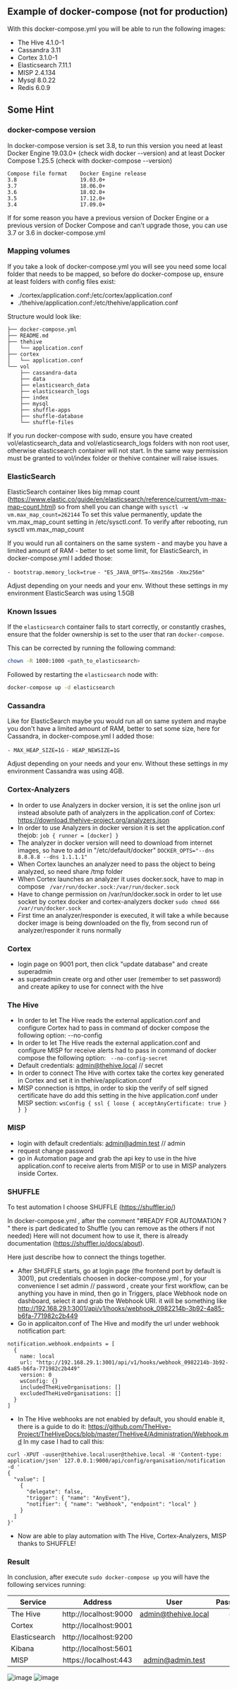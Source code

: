 ## Example of docker-compose (not for production)
With this docker-compose.yml you will be able to run the following images:
- The Hive 4.1.0-1
- Cassandra 3.11
- Cortex 3.1.0-1
- Elasticsearch 7.11.1
- MISP 2.4.134
- Mysql 8.0.22
- Redis 6.0.9

## Some Hint

### docker-compose version
In docker-compose version is set 3.8, to run this version you need at least Docker Engine 19.03.0+ (check widh docker --version) and at least Docker Compose 1.25.5 (check with docker-compose --version)
```
Compose file format    Docker Engine release
3.8                    19.03.0+
3.7	                   18.06.0+
3.6	                   18.02.0+
3.5	                   17.12.0+
3.4	                   17.09.0+
```
If for some reason you have a previous version of Docker Engine or a previous version of Docker Compose and can't upgrade those, you can use 3.7 or 3.6 in docker-compose.yml


### Mapping volumes
If you take a look of docker-compose.yml you will see you need some local folder that needs to be mapped, so before do docker-compose up, ensure at least folders with config files exist:
- ./cortex/application.conf:/etc/cortex/application.conf
- ./thehive/application.conf:/etc/thehive/application.conf

Structure would look like:
```
├── docker-compose.yml
├── README.md
├── thehive
│   └── application.conf
├── cortex
│   └── application.conf
└── vol
    ├── cassandra-data
    ├── data
    ├── elasticsearch_data
    ├── elasticsearch_logs
    ├── index
    ├── mysql
    ├── shuffle-apps
    ├── shuffle-database
    └── shuffle-files
```
If you run docker-compose with sudo, ensure you have created vol/elasticsearch_data and vol/elasticsearch_logs folders with non root user, otherwise elasticsearch container will not start.
In the same way permission must be granted to vol/index folder or thehive container will raise issues.

### ElasticSearch
ElasticSearch container likes big mmap count (https://www.elastic.co/guide/en/elasticsearch/reference/current/vm-max-map-count.html) so from shell you can change with
```sysctl -w vm.max_map_count=262144```
To set this value permanently, update the vm.max_map_count setting in /etc/sysctl.conf. To verify after rebooting, run sysctl vm.max_map_count

If you would run all containers on the same system - and maybe you have a limited amount of RAM - better to set some limit, for ElasticSearch, in docker-compose.yml I added those:

```- bootstrap.memory_lock=true```
```- "ES_JAVA_OPTS=-Xms256m -Xmx256m"```

Adjust depending on your needs and your env. Without these settings in my environment ElasticSearch was using 1.5GB


### Known Issues

If the `elasticsearch` container fails to start correctly, or constantly crashes, ensure that the folder ownership is set to the user that ran `docker-compose`.  

This can be corrected by running the following command:

```bash
chown -R 1000:1000 <path_to_elasticsearch>
```

Followed by restarting the `elasticsearch` node with:

```bash
docker-compose up -d elasticsearch
```

### Cassandra
Like for ElasticSearch maybe you would run all on same system and maybe you don't have a limited amount of RAM, better to set some size, here for Cassandra, in docker-compose.yml I added those:

```- MAX_HEAP_SIZE=1G```
```- HEAP_NEWSIZE=1G```

Adjust depending on your needs and your env. Without these settings in my environment Cassandra was using 4GB.


### Cortex-Analyzers
- In order to use Analyzers in docker version, it is set  the online json url instead absolute path of analyzers in the application.conf of Cortex:
  https://download.thehive-project.org/analyzers.json
- In order to use Analyzers in docker version it is set the application.conf thejob: ```
  job {
  runner = [docker]
}   ```
- The analyzer in docker version will need to download from internet images, so have to add in "/etc/default/docker"
  ``` DOCKER_OPTS="--dns 8.8.8.8 --dns 1.1.1.1" ```
- When Cortex launches an analyzer need to pass the object to being analyzed, so need share /tmp folder
- When Cortex launches an analyzer it uses docker.sock, have to map in compose
 ```  /var/run/docker.sock:/var/run/docker.sock  ```
- Have to change permission on /var/run/docker.sock in order to let use socket by cortex docker and cortex-analyzers docker
  ```sudo chmod 666 /var/run/docker.sock```
- First time an analyzer/responder is executed, it will take a while because docker image is being downloaded on the fly, from second run of analyzer/responder it runs normally

### Cortex
- login page on 9001 port, then click "update database" and create superadmin
- as superadmin create org and other user (remember to set password) and create apikey to use for connect with the hive 

### The Hive
- In order to let The Hive reads the external application.conf and configure Cortex had to pass in command of docker compose the following option:
  --no-config
- In order to let The Hive reads the external application.conf and configure MISP for receive alerts had to pass in command of docker compose the following option:
 ```  --no-config-secret ```
- Default credentials: admin@thehive.local // secret
- In order to connect The Hive with cortex take the cortex key generated in Cortex and set it in thehive/application.conf
- MISP connection is https, in order to skip the verify of self signed certificate have do add this setting in the hive application.conf under MISP section:
  ``` wsConfig { ssl { loose { acceptAnyCertificate: true } } } ```
 
### MISP
- login with default credentials: admin@admin.test // admin
- request change password
- go in Automation page and grab the api key to use in the hive application.conf to receive alerts from MISP or to use in MISP analyzers inside Cortex.

### SHUFFLE
To test automation I choose SHUFFLE (https://shuffler.io/)

In docker-compose.yml , after the comment "#READY FOR AUTOMATION ? " there is part dedicated to Shuffle (you can remove as the others if not needed)
Here will not document how to use it, there is already documentation (https://shuffler.io/docs/about).

Here just describe how to connect the things together.

- After SHUFFLE starts, go at login page (the frontend port by default is 3001), put credentials choosen in docker-compose.yml , for your convenience I set admin // password , create your first workflow, can be anything you have in mind, then go in Triggers, place Webhook node on dashboard, select it and grab the Webhook URI. it will be something like http://192.168.29.1:3001/api/v1/hooks/webhook_0982214b-3b92-4a85-b6fa-771982c2b449
- Go in applicaiton.conf of The Hive and modify the url under webhook notification part:
```
notification.webhook.endpoints = [
  {
    name: local
    url: "http://192.168.29.1:3001/api/v1/hooks/webhook_0982214b-3b92-4a85-b6fa-771982c2b449"
    version: 0
    wsConfig: {}
    includedTheHiveOrganisations: []
    excludedTheHiveOrganisations: []
  }
]
```
- In The Hive webhooks are not enabled by default, you should enable it, there is a guide to do it: https://github.com/TheHive-Project/TheHiveDocs/blob/master/TheHive4/Administration/Webhook.md
In my case I had to call this:
```
curl -XPUT -uuser@thehive.local:user@thehive.local -H 'Content-type: application/json' 127.0.0.1:9000/api/config/organisation/notification -d '
{
  "value": [
    {
      "delegate": false,
      "trigger": { "name": "AnyEvent"},
      "notifier": { "name": "webhook", "endpoint": "local" }
    }
  ]
}'
```
- Now are able to play automation with The Hive, Cortex-Analyzers, MISP thanks to SHUFFLE!


### Result
In conclusion, after execute ```sudo docker-compose up``` you will have the following services running:


| Service   |      Address      |  User |  Password |
|----------|:-------------:|:------:|------:|
| The Hive |  http://localhost:9000 | admin@thehive.local | secret
| Cortex |    http://localhost:9001  |    |
| Elasticsearch | http://localhost:9200 |     |
| Kibana |  http://localhost:5601 |  |
| MISP |    https://localhost:443   |  admin@admin.test | admin



![image](https://user-images.githubusercontent.com/16938405/99674126-e8c99f80-2a75-11eb-9a8b-1603cf67d665.png)
![image](https://user-images.githubusercontent.com/16938405/99674544-7c02d500-2a76-11eb-92a5-3fbb5c3c5cc5.png)
